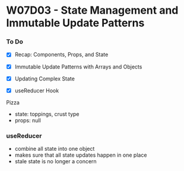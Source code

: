 # W07D03 - State Management and Immutable Update Patterns

### To Do
- [x] Recap: Components, Props, and State
- [x] Immutable Update Patterns with Arrays and Objects
- [x] Updating Complex State
- [x] useReducer Hook


Pizza
  * state: toppings, crust type
  * props: null


### useReducer
* combine all state into one object
* makes sure that all state updates happen in one place
* stale state is no longer a concern



























